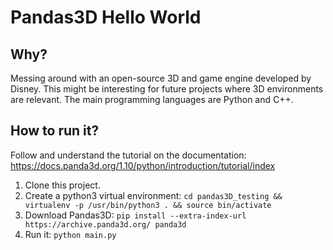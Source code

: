 # Pandas3D Hello World

## Why?

Messing around with an open-source 3D and game engine developed by Disney.
This might be interesting for future projects where 3D environments are relevant.
The main programming languages are Python and C++.

## How to run it?
Follow and understand the tutorial on the documentation: https://docs.panda3d.org/1.10/python/introduction/tutorial/index

1. Clone this project.
2. Create a python3 virtual environment: `cd pandas3D_testing && virtualenv -p /usr/bin/python3 . && source bin/activate`
3. Download Pandas3D: `pip install --extra-index-url https://archive.panda3d.org/ panda3d`
4. Run it: `python main.py`

